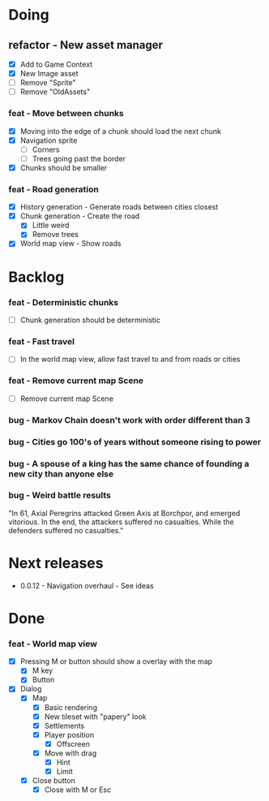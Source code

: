 # Doing

## refactor - New asset manager

- [x] Add to Game Context
- [x] New Image asset
- [ ] Remove "Sprite"
- [ ] Remove "OldAssets"
### feat - Move between chunks
- [x] Moving into the edge of a chunk should load the next chunk
- [x] Navigation sprite
	- [ ] Corners
	- [ ] Trees going past the border
- [x] Chunks should be smaller
### feat - Road generation
- [x] History generation - Generate roads between cities closest
- [x] Chunk generation - Create the road
	- [x] Little weird
	- [x] Remove trees
- [x] World map view - Show roads
# Backlog

### feat - Deterministic chunks
- [ ] Chunk generation should be deterministic
### feat - Fast travel
- [ ] In the world map view, allow fast travel to and from roads or cities
### feat - Remove current map Scene
- [ ] Remove current map Scene
### bug - Markov Chain doesn't work with order different than 3

### bug - Cities go 100's of years without someone rising to power

### bug - A spouse of a king has the same chance of founding a new city than anyone else

### bug - Weird battle results

"In 61, Axial Peregrins attacked Green Axis at Borchpor, and emerged vitorious.
In the end, the attackers suffered no casualties. While the defenders suffered no casualties."

# Next releases

- 0.0.12 - Navigation overhaul - See ideas
# Done

### feat - World map view
- [x] Pressing M or button should show a overlay with the map
	- [x] M key
	- [x] Button
- [x] Dialog
	- [x] Map
		- [x] Basic rendering
		- [x] New tileset with "papery" look
		- [x] Settlements
		- [x] Player position
			- [x] Offscreen
		- [x] Move with drag
			- [x] Hint
			- [x] Limit
	- [x] Close button
		- [x] Close with M or Esc